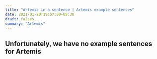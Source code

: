 ```yaml
---
title: "Artemis in a sentence | Artemis example sentences"
date: 2021-01-20T19:57:50+05:30
draft: falses
summary: "Artemis"
---
```

## Unfortunately, we have no example sentences for Artemis                 
